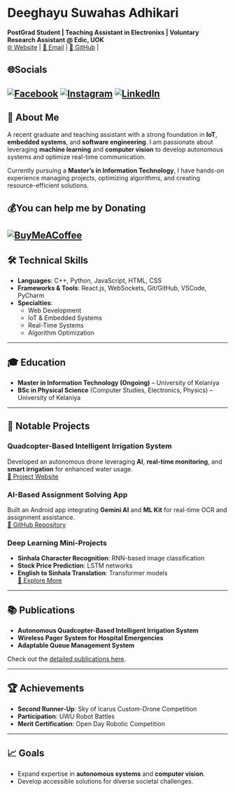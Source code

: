 # Deeghayu Suwahas Adhikari  

**PostGrad Student | Teaching Assistant in Electronixs | Voluntary Research Assistant @ Edic, UOK**  
[🌐 Website](https://deeghayu.netlify.app) | [📧 Email](mailto:Deeghayuadhikari01@gmail.com) | [📂 GitHub](https://github.com/DeegayuA) |

## 🌐Socials
[![Facebook](https://img.shields.io/badge/Facebook-%231877F2.svg?logo=Facebook&logoColor=white)](https://facebook.com/https://www.facebook.com/Deeghayuadhikari/) [![Instagram](https://img.shields.io/badge/Instagram-%23E4405F.svg?logo=Instagram&logoColor=white)](https://instagram.com/https://www.instagram.com/) [![LinkedIn](https://img.shields.io/badge/LinkedIn-%230077B5.svg?logo=linkedin&logoColor=white)](https://linkedin.com/in/https://www.linkedin.com/in/deeghayu/) 
---

## 👋 About Me

A recent graduate and teaching assistant with a strong foundation in **IoT**, **embedded systems**, and **software engineering**. I am passionate about leveraging **machine learning** and **computer vision** to develop autonomous systems and optimize real-time communication.  

Currently pursuing a **Master’s in Information Technology**, I have hands-on experience managing projects, optimizing algorithms, and creating resource-efficient solutions.  
  ## 💰You can help me by Donating
  [![BuyMeACoffee](https://img.shields.io/badge/Buy%20Me%20a%20Coffee-ffdd00?style=for-the-badge&logo=buy-me-a-coffee&logoColor=black)](https://buymeacoffee.com/https://buymeacoffee.com/deeghayu) 
---

## 🛠 Technical Skills  

- **Languages**: C++, Python, JavaScript, HTML, CSS  
- **Frameworks & Tools**: React.js, WebSockets, Git/GitHub, VSCode, PyCharm  
- **Specialties**:  
  - Web Development  
  - IoT & Embedded Systems  
  - Real-Time Systems  
  - Algorithm Optimization  

---

## 🎓 Education  

- **Master in Information Technology (Ongoing)** – University of Kelaniya  
- **BSc in Physical Science** (Computer Studies, Electronics, Physics) – University of Kelaniya  

---

## 📜 Notable Projects  

### **Quadcopter-Based Intelligent Irrigation System**  
Developed an autonomous drone leveraging **AI**, **real-time monitoring**, and **smart irrigation** for enhanced water usage.  
[🔗 Project Website](http://green-wing.scienceontheweb.net)  

### **AI-Based Assignment Solving App**  
Built an Android app integrating **Gemini AI** and **ML Kit** for real-time OCR and assignment assistance.  
[🔗 GitHub Repository](https://github.com/DeegayuA/SnapLearn)  

### **Deep Learning Mini-Projects**  
- **Sinhala Character Recognition**: RNN-based image classification  
- **Stock Price Prediction**: LSTM networks  
- **English to Sinhala Translation**: Transformer models  
[🔗 Explore More](https://github.com/DeegayuA)  

---

## 📚 Publications  

- **Autonomous Quadcopter-Based Intelligent Irrigation System**  
- **Wireless Pager System for Hospital Emergencies**  
- **Adaptable Queue Management System**  

Check out the [detailed publications here](https://github.com/DeegayuA).

---

## 🏆 Achievements  

- **Second Runner-Up**: Sky of Icarus Custom-Drone Competition  
- **Participation**: UWU Robot Battles  
- **Merit Certification**: Open Day Robotic Competition  

---

## 📈 Goals  

- Expand expertise in **autonomous systems** and **computer vision**.  
- Develop accessible solutions for diverse societal challenges.
  
